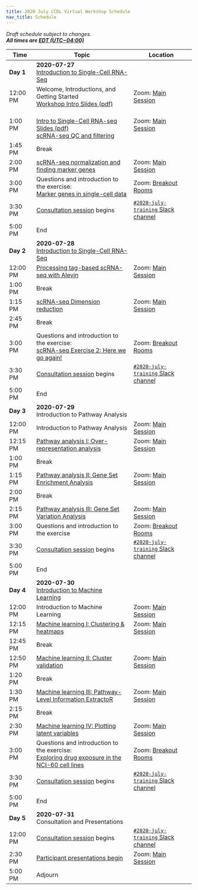 ```yaml
---
title: 2020 July CCDL Virtual Workshop Schedule
nav_title: Schedule
---
```


<!--See an example from a past virtual workshop here: https://github.com/AlexsLemonade/2020-may-training/wiki/Schedule --> 

*Draft schedule subject to changes.* <br>
__*All times are [EDT (UTC−04:00)](https://www.timeanddate.com/time/zones/edt)*__

| Time        | Topic                                          | Location |
|-------------|------------------------------------------------|----------|
| **Day 1**   | **2020-07-27** <br> [Introduction to Single-Cell RNA-Seq](https://github.com/AlexsLemonade/training-modules/blob/{{site.release_tag}}/scRNA-seq/README.md) |  |
| 12:00 PM    | Welcome, Introductions, and Getting Started <br> [Workshop Intro Slides (pdf)](../slides/2020-07-27_CCDL_Workshop_Intro.pdf) | Zoom: [Main Session](../virtual-setup/zoom-procedures.md#joining-a-zoom-call) |
| 1:00 PM     | <br> [Intro to Single-Cell RNA-seq Slides (pdf)](../slides/2020-07-27_CCDL_Workshop_Intro.pdf) <br> [scRNA-seq QC and filtering](https://htmlpreview.github.io/?https://github.com/AlexsLemonade/training-modules/blob/{{site.release_tag}}/scRNA-seq/01-filtering_scRNA-seq.nb.html) | Zoom: [Main Session](../virtual-setup/zoom-procedures.md#joining-a-zoom-call) |
| 1:45 PM     | Break | |
| 2:00 PM     | [scRNA-seq normalization and finding marker genes](https://htmlpreview.github.io/?https://github.com/AlexsLemonade/training-modules/blob/{{site.release_tag}}/scRNA-seq/02-normalizing_scRNA-seq.nb.html) | Zoom: [Main Session](../virtual-setup/zoom-procedures.md#joining-a-zoom-call) |
| 3:00 PM     | Questions and introduction to the exercise: <br> [Marker genes in single-cell data](https://github.com/AlexsLemonade/training-modules/blob/{{site.release_tag}}/scRNA-seq/03-scrnaseq_day1_exercise.Rmd) | Zoom: [Breakout Rooms](../virtual-setup/zoom-procedures.md#using-zoom-breakout-rooms) |
| 3:30 PM     | [Consultation session](workshop-structure.md#consultation-sessions) begins | [`#2020-july-training` Slack channel](../virtual-setup/slack-procedures.md#general-use) |
| 5:00 PM     | End             |
| **Day 2**   | **2020-07-28** <br> [Introduction to Single-Cell RNA-Seq](https://github.com/AlexsLemonade/training-modules/blob/{{site.release_tag}}/scRNA-seq/README.md) |
| 12:00 PM    | [Processing tag-based scRNA-seq with Alevin](https://htmlpreview.github.io/?https://github.com/AlexsLemonade/training-modules/blob/{{site.release_tag}}/scRNA-seq/04-tag-based_scRNA-seq_processing.nb.html) | Zoom: [Main Session](../virtual-setup/zoom-procedures.md#joining-a-zoom-call) |
| 1:00 PM     | Break | |
| 1:15 PM     | [scRNA-seq Dimension reduction](https://htmlpreview.github.io/?https://github.com/AlexsLemonade/training-modules/blob/{{site.release_tag}}/scRNA-seq/05-dimension_reduction_scRNA-seq.nb.html) |  Zoom: [Main Session](../virtual-setup/zoom-procedures.md#joining-a-zoom-call) |
| 2:45 PM     | Break | | 
| 3:00 PM     | Questions and introduction to the exercise: <br> [scRNA-seq Exercise 2: Here we go again!](https://github.com/AlexsLemonade/training-modules/blob/{{site.release_tage}}/scRNA-seq/06-scrnaseq_day2_exercise.Rmd) | Zoom: [Breakout Rooms](../virtual-setup/zoom-procedures.md#using-zoom-breakout-rooms) | 
| 3:30 PM     | [Consultation session](workshop-structure.md#consultation-sessions)  begins | [`#2020-july-training` Slack channel](../virtual-setup/slack-procedures.md#general-use) |
| 5:00 PM     | End | |
| **Day 3**   | **2020-07-29** <br> Introduction to Pathway Analysis |   |
| 12:00 PM    | Introduction to Pathway Analysis | Zoom: [Main Session](../virtual-setup/zoom-procedures.md#joining-a-zoom-call) |
| 12:15 PM    | [Pathway analysis I: Over-representation analysis](https://htmlpreview.github.io/?https://github.com/AlexsLemonade/training-modules/blob/{{site.release_tag}}/pathway-analysis/01-overrepresentation_analysis.nb.html) | Zoom: [Main Session](../virtual-setup/zoom-procedures.md#joining-a-zoom-call) |
| 1:00 PM     | Break | |
| 1:15 PM     | [Pathway analysis II: Gene Set Enrichment Analysis](https://htmlpreview.github.io/?https://github.com/AlexsLemonade/training-modules/blob/{{site.release_tag}}/pathway-analysis/02-gene_set_enrichment_analysis.nb.html) | Zoom: [Main Session](../virtual-setup/zoom-procedures.md#joining-a-zoom-call) | 
| 2:00 PM     | Break | |
| 2:15 PM     | [Pathway analysis III: Gene Set Variation Analysis](https://htmlpreview.github.io/?https://github.com/AlexsLemonade/training-modules/blob/{{site.release_tag}}/pathway-analysis/03-gene_set_variation_analysis.nb.html) |  Zoom: [Main Session](../virtual-setup/zoom-procedures.md#joining-a-zoom-call) |
| 3:00 PM     | Questions and introduction to the exercise | Zoom: [Breakout Rooms](../virtual-setup/zoom-procedures.md#using-zoom-breakout-rooms) | 
| 3:30 PM     | [Consultation session](workshop-structure.md#consultation-sessions)  begins | [`#2020-july-training` Slack channel](../virtual-setup/slack-procedures.md#general-use) |
| 5:00 PM     | End | |
| **Day 4**   | **2020-07-30** <br> [Introduction to Machine Learning](https://github.com/AlexsLemonade/training-modules/blob/{{site.release_tag}}/machine-learning/README.md) | 
| 12:00 PM    | Introduction to Machine Learning | Zoom: [Main Session](../virtual-setup/zoom-procedures.md#joining-a-zoom-call) |
| 12:15 PM    | [Machine learning I: Clustering & heatmaps](https://htmlpreview.github.io/?https://github.com/AlexsLemonade/training-modules/blob/{{site.release_tag}}/machine-learning/01-openpbta_heatmap.nb.html) | Zoom: [Main Session](../virtual-setup/zoom-procedures.md#joining-a-zoom-call) |
| 12:45 PM    | Break | |
| 12:50 PM     | [Machine learning II: Cluster validation](https://htmlpreview.github.io/?https://github.com/AlexsLemonade/training-modules/blob/{{site.release_tag}}/machine-learning/02-openpbta_consensus_clustering.nb.html) | Zoom: [Main Session](../virtual-setup/zoom-procedures.md#joining-a-zoom-call) |
| 1:20 PM     | Break | |
| 1:30 PM     | [Machine learning III: Pathway-Level Information ExtractoR](https://htmlpreview.github.io/?https://github.com/AlexsLemonade/training-modules/blob/{{site.release_tag}}/machine-learning/03-openpbta_PLIER.nb.html) | Zoom: [Main Session](../virtual-setup/zoom-procedures.md#joining-a-zoom-call) |
| 2:15 PM     | Break | |
| 2:30 PM     | [Machine learning IV: Plotting latent variables](https://htmlpreview.github.io/?https://github.com/AlexsLemonade/training-modules/blob/{{site.release_tag}}/machine-learning/04-openpbta_plot_LV.nb.html) | Zoom: [Main Session](../virtual-setup/zoom-procedures.md#joining-a-zoom-call) |
| 3:00 PM     | Questions and introduction to the exercise: <br> [Exploring drug exposure in the NCI-60 cell lines](https://github.com/AlexsLemonade/training-modules/blob/{{site.release_tag}}/machine-learning/05-machine_learning_exercise.Rmd) | Zoom: [Breakout Rooms](../virtual-setup/zoom-procedures.md#using-zoom-breakout-rooms) | 
| 3:30 PM     | [Consultation session](workshop-structure.md#consultation-sessions)  begins | [`#2020-july-training` Slack channel](../virtual-setup/slack-procedures.md#general-use) |
| 5:00 PM     | End | |  
| **Day 5**   | **2020-07-31** <br> Consultation and Presentations |     
| 12:00 PM    | [Consultation session](workshop-structure.md#consultation-sessions)  begins | [`#2020-july-training` Slack channel](../virtual-setup/slack-procedures.md#general-use) |
| 2:30 PM     | [Participant presentations begin](workshop-structure.md#presentations) | Zoom: [Main Session](../virtual-setup/zoom-procedures.md#joining-a-zoom-call) |
| 5:00 PM     | Adjourn   |
